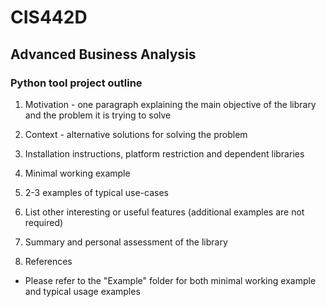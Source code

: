 # CIS442D
## Advanced Business Analysis
### Python tool project outline

1. Motivation - one paragraph explaining the main objective of the library and the problem it is trying to solve

2. Context - alternative solutions for solving the problem

3. Installation instructions, platform restriction and dependent libraries

4. Minimal working example

5. 2-3 examples of typical use-cases

6. List other interesting or useful features (additional examples are not required)

7. Summary and personal assessment of the library

8. References

* Please refer to the "Example" folder for both minimal working example and typical usage examples
